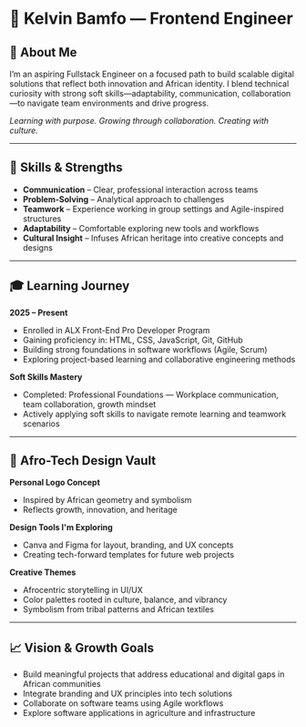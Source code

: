 # 🧠 Kelvin Bamfo — Frontend Engineer

## 👋 About Me
I’m an aspiring Fullstack Engineer on a focused path to build scalable digital solutions that reflect both innovation and African identity. I blend technical curiosity with strong soft skills—adaptability, communication, collaboration—to navigate team environments and drive progress.

*Learning with purpose. Growing through collaboration. Creating with culture.*

---

## 💼 Skills & Strengths
- **Communication** – Clear, professional interaction across teams  
- **Problem-Solving** – Analytical approach to challenges  
- **Teamwork** – Experience working in group settings and Agile-inspired structures  
- **Adaptability** – Comfortable exploring new tools and workflows  
- **Cultural Insight** – Infuses African heritage into creative concepts and designs  

---

## 🎓 Learning Journey

**2025 – Present**  
- Enrolled in ALX Front-End Pro Developer Program  
- Gaining proficiency in: HTML, CSS, JavaScript, Git, GitHub  
- Building strong foundations in software workflows (Agile, Scrum)  
- Exploring project-based learning and collaborative engineering methods  

**Soft Skills Mastery**  
- Completed: Professional Foundations — Workplace communication, team collaboration, growth mindset  
- Actively applying soft skills to navigate remote learning and teamwork scenarios  

---

## 🎨 Afro-Tech Design Vault

**Personal Logo Concept**  
- Inspired by African geometry and symbolism  
- Reflects growth, innovation, and heritage  

**Design Tools I'm Exploring**  
- Canva and Figma for layout, branding, and UX concepts  
- Creating tech-forward templates for future web projects  

**Creative Themes**  
- Afrocentric storytelling in UI/UX  
- Color palettes rooted in culture, balance, and vibrancy  
- Symbolism from tribal patterns and African textiles  

---

## 📈 Vision & Growth Goals
- Build meaningful projects that address educational and digital gaps in African communities  
- Integrate branding and UX principles into tech solutions  
- Collaborate on software teams using Agile workflows  
- Explore software applications in agriculture and infrastructure
